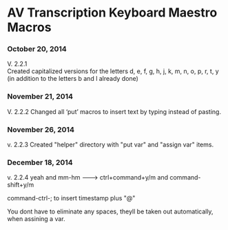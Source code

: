 
# AV Transcription Keyboard Maestro Macros

### October 20, 2014  
V. 2.2.1  
Created capitalized versions for the letters d, e, f, g, h, j, k, m, n, o, p, r, t, y (in addition to the letters b and l already done)

### November 21, 2014  
V. 2.2.2
Changed all ‘put’ macros to insert text by typing instead of pasting.

### November 26, 2014
v. 2.2.3
Created "helper" directory with "put var" and "assign var" items.

### December 18, 2014
v. 2.2.4
yeah and mm-hm ---> ctrl+command+y/m and command-shift+y/m

command-ctrl-; to insert timestamp plus "@"

You dont have to eliminate any spaces, theyll be taken out automatically, when assining a var.

